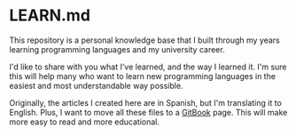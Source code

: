 # LEARN.md

This repository is a personal knowledge base that I built through my years learning programming languages
and my university career.

I'd like to share with you what I've learned, and the way I learned it. I'm sure this will help many who
want to learn new programming languages in the easiest and most understandable way possible.

Originally, the articles I created here are in Spanish, but I'm translating it to English. Plus,
I want to move all these files to a [GitBook](https://www.gitbook.com/) page. This will make more
easy to read and more educational.
